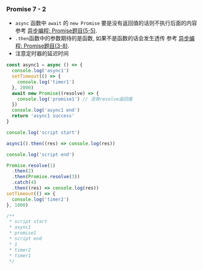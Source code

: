 ### Promise 7 - 2

- `async` 函数中 `await` 的 `new Promise` 要是没有返回值的话则不执行后面的内容 参考 [异步编程: Promise题目(5-5)](https://github.com/leslie1943/blog/issues/142).
- `.then`函数中的参数期待的是函数, 如果不是函数的话会发生透传 参考 [异步编程: Promise题目(3-8)](https://github.com/leslie1943/blog/issues/131).
- 注意定时器的延迟时间


```js
const async1 = async () => {
  console.log('async1')
  setTimeout(() => {
    console.log('timer1')
  }, 2000)
  await new Promise((resolve) => {
    console.log('promise1') // 没有resolve返回值
  })
  console.log('async1 end')
  return 'async1 success'
}

console.log('script start')

async1().then((res) => console.log(res))

console.log('script end')

Promise.resolve(1)
  .then(2)
  .then(Promise.resolve(3))
  .catch(4)
  .then((res) => console.log(res))
setTimeout(() => {
  console.log('timer2')
}, 1000)

/**
 * script start
 * async1
 * promise1
 * script end
 * 1
 * timer2
 * timer1
 */

```